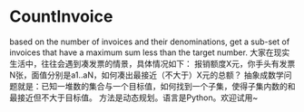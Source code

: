 CountInvoice
============

based on the number of invoices and their denominations, get a sub-set of invoices that have a maximum sum less than the target number.
大家在现实生活中，往往会遇到凑发票的情景，具体情况如下：
报销额度X元，你手头有发票N张，面值分别是a1..aN，如何凑出最接近（不大于）X元的总额？
抽象成数学问题就是：已知一堆数的集合与一个目标值，如何找到一个子集，使得子集内数的和最接近但不大于目标值。
方法是动态规划。语言是Python。欢迎试用~
